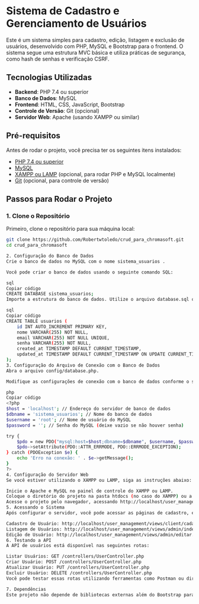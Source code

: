 # Sistema de Cadastro e Gerenciamento de Usuários

Este é um sistema simples para cadastro, edição, listagem e exclusão de usuários, desenvolvido com PHP, MySQL e Bootstrap para o frontend. O sistema segue uma estrutura MVC básica e utiliza práticas de segurança, como hash de senhas e verificação CSRF.

## **Tecnologias Utilizadas**

- **Backend**: PHP 7.4 ou superior
- **Banco de Dados**: MySQL
- **Frontend**: HTML, CSS, JavaScript, Bootstrap
- **Controle de Versão**: Git (opcional)
- **Servidor Web**: Apache (usando XAMPP ou similar)

## **Pré-requisitos**

Antes de rodar o projeto, você precisa ter os seguintes itens instalados:

- [PHP 7.4 ou superior](https://www.php.net/downloads.php)
- [MySQL](https://dev.mysql.com/downloads/)
- [XAMPP ou LAMP](https://www.apachefriends.org/index.html) (opcional, para rodar PHP e MySQL localmente)
- [Git](https://git-scm.com/) (opcional, para controle de versão)

## **Passos para Rodar o Projeto**

### **1. Clone o Repositório**

Primeiro, clone o repositório para sua máquina local:

```bash
git clone https://github.com/Robertwtoledo/crud_para_chromasoft.git
cd crud_para_chromasoft

2. Configuração do Banco de Dados
Crie o banco de dados no MySQL com o nome sistema_usuarios .

Você pode criar o banco de dados usando o seguinte comando SQL:

sql
Copiar código
CREATE DATABASE sistema_usuarios;
Importe a estrutura do banco de dados. Utilize o arquivo database.sql ou execute o seguinte SQL para criar a tabela de usuários:

sql
Copiar código
CREATE TABLE usuarios (
    id INT AUTO_INCREMENT PRIMARY KEY,
    nome VARCHAR(255) NOT NULL,
    email VARCHAR(255) NOT NULL UNIQUE,
    senha VARCHAR(255) NOT NULL,
    created_at TIMESTAMP DEFAULT CURRENT_TIMESTAMP,
    updated_at TIMESTAMP DEFAULT CURRENT_TIMESTAMP ON UPDATE CURRENT_TIMESTAMP
);
3. Configuração do Arquivo de Conexão com o Banco de Dados
Abra o arquivo config/database.php.

Modifique as configurações de conexão com o banco de dados conforme o seu ambiente:

php
Copiar código
<?php
$host = 'localhost'; // Endereço do servidor de banco de dados
$dbname = 'sistema_usuarios'; // Nome do banco de dados
$username = 'root'; // Nome de usuário do MySQL
$password = ''; // Senha do MySQL (deixe vazio se não houver senha)

try {
    $pdo = new PDO("mysql:host=$host;dbname=$dbname", $username, $password);
    $pdo->setAttribute(PDO::ATTR_ERRMODE, PDO::ERRMODE_EXCEPTION);
} catch (PDOException $e) {
    echo 'Erro na conexão: ' . $e->getMessage();
}
?>
4. Configuração do Servidor Web
Se você estiver utilizando o XAMPP ou LAMP, siga as instruções abaixo:

Inicie o Apache e MySQL no painel de controle do XAMPP ou LAMP.
Coloque o diretório do projeto na pasta htdocs (no caso do XAMPP) ou a pasta correspondente no LAMP.
Acesse o projeto pelo navegador, acessando http://localhost/user_management/.
5. Acessando o Sistema
Após configurar o servidor, você pode acessar as páginas de cadastro, edição e listagem de usuários diretamente no seu navegador:

Cadastro de Usuário: http://localhost/user_management/views/client/cadastro.html
Listagem de Usuários: http://localhost/user_management/views/admin/index.html
Edição de Usuário: http://localhost/user_management/views/admin/editar.html?id={id}
6. Testando a API
A API de usuários está disponível nas seguintes rotas:

Listar Usuários: GET /controllers/UserController.php
Criar Usuário: POST /controllers/UserController.php
Atualizar Usuário: PUT /controllers/UserController.php
Excluir Usuário: DELETE /controllers/UserController.php
Você pode testar essas rotas utilizando ferramentas como Postman ou diretamente no frontend.

7. Dependências
Este projeto não depende de bibliotecas externas além do Bootstrap para o frontend. No entanto, caso você deseje adicionar mais funcionalidades
